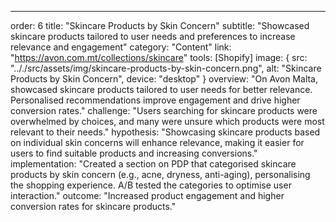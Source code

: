 ---
order: 6
title: "Skincare Products by Skin Concern"
subtitle: "Showcased skincare products tailored to user needs and preferences to increase relevance and engagement"
category: "Content"
link: "https://avon.com.mt/collections/skincare"
tools: [Shopify]
image: {
    src: ".././src/assets/img/skincare-products-by-skin-concern.png",
    alt: "Skincare Products by Skin Concern",
    device: "desktop"
}
overview: "On Avon Malta, showcased skincare products tailored to user needs for better relevance. Personalised recommendations improve engagement and drive higher conversion rates."
challenge: "Users searching for skincare products were overwhelmed by choices, and many were unsure which products were most relevant to their needs."
hypothesis: "Showcasing skincare products based on individual skin concerns will enhance relevance, making it easier for users to find suitable products and increasing conversions."
implementation: "Created a section on PDP that categorised skincare products by skin concern (e.g., acne, dryness, anti-aging), personalising the shopping experience. A/B tested the categories to optimise user interaction."
outcome: "Increased product engagement and higher conversion rates for skincare products."